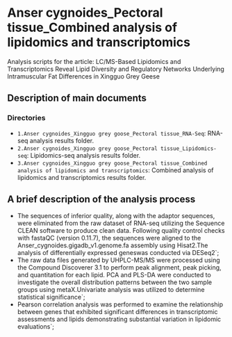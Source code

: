 # Anser cygnoides_Pectoral tissue_Combined analysis of lipidomics and transcriptomics
Analysis scripts for the article: LC/MS-Based Lipidomics and Transcriptomics Reveal Lipid Diversity and Regulatory Networks Underlying Intramuscular Fat Differences in Xingguo Grey Geese
## Description of main documents
### Directories
- `1.Anser cygnoides_Xingguo grey goose_Pectoral tissue_RNA-Seq`: RNA-seq analysis results folder.
- `2.Anser cygnoides_Xingguo grey goose_Pectoral tissue_Lipidomics-seq`: Lipidomics-seq analysis results folder.
- `3.Anser cygnoides_Xingguo grey goose_Pectoral tissue_Combined analysis of lipidomics and transcriptomics`: Combined analysis of lipidomics and transcriptomics results folder.
## A brief description of the analysis process
- The sequences of inferior quality, along with the adaptor sequences, were eliminated from the raw dataset of RNA-seq utilizing the Sequence CLEAN software to produce clean data. Following quality control checks with fastaQC (version 0.11.7), the sequences were aligned to the Anser_cygnoides.gigadb_v1.genome.fa assembly using Hisat2.The analysis of differentially expressed geneswas conducted via DESeq2`;
- The raw data files generated by UHPLC-MS/MS were processed using the Compound Discoverer 3.1 to perform peak alignment, peak picking, and quantitation for each lipid. PCA and PLS-DA were conducted to investigate the overall distribution patterns between the two sample groups using metaX.Univariate analysis was utilized to determine statistical significance`;
- Pearson correlation analysis was performed to examine the relationship between genes that exhibited significant differences in transcriptomic assessments and lipids demonstrating substantial variation in lipidomic evaluations`;
